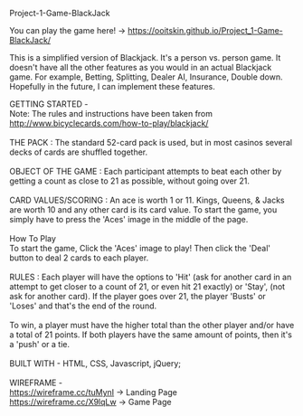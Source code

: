 Project-1-Game-BlackJack

You can play the game here! ->  https://ooitskin.github.io/Project_1-Game-BlackJack/
  
This is a simplified version of Blackjack. It's a person vs. person game. It doesn't have all the other features as you would in an actual Blackjack game. For example, Betting, Splitting, Dealer AI, Insurance, Double down. Hopefully in the future, I can implement these features.
  
GETTING STARTED -
<br>
Note: The rules and instructions have been taken from http://www.bicyclecards.com/how-to-play/blackjack/
<br>
<br>
THE PACK : The standard 52-card pack is used, but in most casinos several decks of cards are shuffled together. 
<br>
<br>
OBJECT OF THE GAME : Each participant attempts to beat each other by getting a count as close to 21 as possible, without going over 21.
<br>
<br>
CARD VALUES/SCORING : An ace is worth 1 or 11. Kings, Queens, & Jacks are worth 10 and any other card is its card value.
To start the game, you simply have to press the 'Aces' image in the middle of the page.
<br>
<br>
How To Play
<br>
To start the game, Click the 'Aces' image to play! Then click the 'Deal' button to deal 2 cards to each player.
<br>
<br>
RULES : Each player will have the options to 'Hit' (ask for another card in an attempt to get closer to a count of 21, or even hit 21 exactly) or 'Stay', (not ask for another card). If the player goes over 21, the player 'Busts' or 'Loses' and that's the end of the round.
<br>
<br>
To win, a player must have the higher total than the other player and/or have a total of 21 points. If both players have the same amount of points, then it's a 'push' or a tie.
<br>
<br>
BUILT WITH - 
HTML, CSS, Javascript, jQuery;
<br>
<br>
WIREFRAME - 
<br>
https://wireframe.cc/tuMynI -> Landing Page
<br>
https://wireframe.cc/X9lqLw -> Game Page

  
